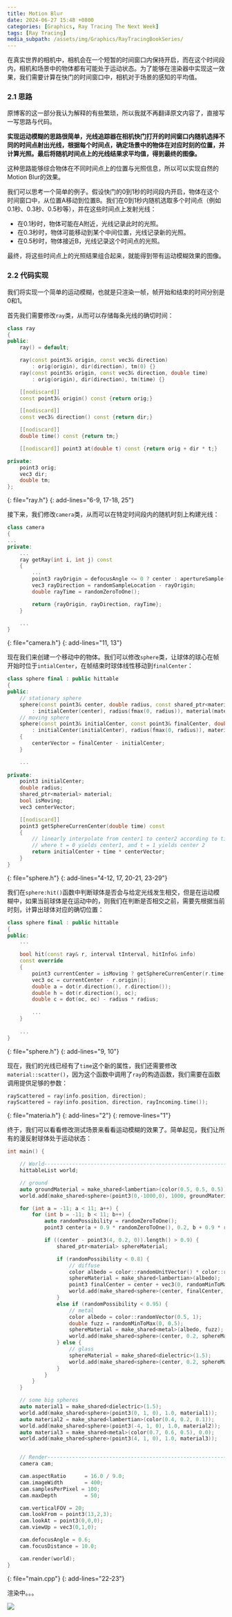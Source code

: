 ```yaml
---
title: Motion Blur
date: 2024-06-27 15:48 +0800
categories: [Graphics, Ray Tracing The Next Week]
tags: [Ray Tracing]
media_subpath: /assets/img/Graphics/RayTracingBookSeries/
---
```


在真实世界的相机中，相机会在一个短暂的时间窗口内保持开启，而在这个时间段内，相机和场景中的物体都有可能处于运动状态。为了能够在渲染器中实现这一效果，我们需要计算在快门的时间窗口中，相机对于场景的感知的平均值。

### 2.1 思路

原博客的这一部分我认为解释的有些繁琐，所以我就不再翻译原文内容了，直接写一写思路与代码。

**实现运动模糊的思路很简单，光线追踪器在相机快门打开的时间窗口内随机选择不同的时间点射出光线，根据每个时间点，确定场景中的物体在对应时刻的位置，并计算光照。最后将随机时间点上的光线结果求平均值，得到最终的图像。**

这种思路能够综合物体在不同时间点上的位置与光照信息，所以可以实现自然的Motion Blur的效果。

我们可以思考一个简单的例子。假设快门的0到1秒的时间段内开启，物体在这个时间窗口中，从位置A移动到位置B。我们在0到1秒内随机选取多个时间点（例如0.1秒、0.3秒、0.5秒等），并在这些时间点上发射光线：

- 在0.1秒时，物体可能在A附近，光线记录此时的光照。
- 在0.3秒时，物体可能移动到某个中间位置，光线记录新的光照。
- 在0.5秒时，物体接近B，光线记录这个时间点的光照。

最终，将这些时间点上的光照结果组合起来，就能得到带有运动模糊效果的图像。

### 2.2 代码实现

我们将实现一个简单的运动模糊，也就是只渲染一帧，帧开始和结束的时间分别是0和1。

首先我们需要修改`ray`类，从而可以存储每条光线的确切时间：

```c++
class ray
{
public:
    ray() = default;

    ray(const point3& origin, const vec3& direction)
        : orig(origin), dir(direction), tm(0) {}
    ray(const point3& origin, const vec3& direction, double time)
        : orig(origin), dir(direction), tm(time) {}

    [[nodiscard]]
    const point3& origin() const {return orig;}

    [[nodiscard]]
    const vec3& direction() const {return dir;}

    [[nodiscard]]
    double time() const {return tm;}

    [[nodiscard]] point3 at(double t) const {return orig + dir * t;}

private:
    point3 orig;
    vec3 dir;
    double tm;
};
```
{: file="ray.h"}
{: add-lines="6-9, 17-18, 25"}

接下来，我们修改`camera`类，从而可以在特定时间段内的随机时刻上构建光线：

```c++
class camera
{
...
private:
    ...
    ray getRay(int i, int j) const
    {
        ...
        point3 rayOrigin = defocusAngle <= 0 ? center : apertureSample();
        vec3 rayDirection = randomSampleLocation - rayOrigin;
        double rayTime = randomZeroToOne();

        return {rayOrigin, rayDirection, rayTime};
    }

    ...
}
```
{: file="camera.h"}
{: add-lines="11, 13"}

现在我们来创建一个移动中的物体。我们可以修改`sphere`类，让球体的球心在帧开始时位于`intialCenter`，在帧结束时球体线性移动到`finalCenter`：

```c++
class sphere final : public hittable
{
public:
    // stationary sphere
    sphere(const point3& center, double radius, const shared_ptr<material>& material)
        : initialCenter(center), radius(fmax(0, radius)), material(material), isMoving(false) {}
    // moving sphere
    sphere(const point3& initialCenter, const point3& finalCenter, double radius, const shared_ptr<material>& material)
        : initialCenter(initialCenter), radius(fmax(0, radius)), material(material), isMoving(true)
    {
        centerVector = finalCenter - initialCenter;
    }

    ...
    
private:
    point3 initialCenter;
    double radius;
    shared_ptr<material> material;
    bool isMoving;
    vec3 centerVector;

    [[nodiscard]]
    point3 getSphereCurrenCenter(double time) const
    {
        // linearly interpolate from center1 to center2 according to time,
        // where t = 0 yields center1, and t = 1 yields center 2
        return initialCenter + time * centerVector;
    }
}
```
{: file="sphere.h"}
{: add-lines="4-12, 17, 20-21, 23-29"}

我们在`sphere:hit()`函数中判断球体是否会与给定光线发生相交，但是在运动模糊中，如果当前球体是在运动中的，则我们在判断是否相交之前，需要先根据当前时刻，计算出球体对应的确切位置：

```c++
class sphere final : public hittable
{
public:
    ...

    bool hit(const ray& r, interval tInterval, hitInfo& info)
    const override
    {
        point3 currentCenter = isMoving ? getSphereCurrenCenter(r.time()) : initialCenter;
        vec3 oc = currentCenter - r.origin();
        double a = dot(r.direction(), r.direction());
        double h = dot(r.direction(), oc);
        double c = dot(oc, oc) - radius * radius;
		
        ...
    }
	
	...
}
```
{: file="sphere.h"}
{: add-lines="9, 10"}

现在，我们的光线已经有了`time`这个新的属性，我们还需要修改`material::scatter()`，因为这个函数中调用了`ray`的构造函数，我们需要在函数调用提供足够的参数：

```c++
rayScattered = ray(info.position, direction);
rayScattered = ray(info.position, direction, rayIncoming.time());
```
{: file="materia.h"}
{: add-lines="2"}
{: remove-lines="1"}

终于，我们可以看看修改测试场景来看看运动模糊的效果了。简单起见，我们让所有的漫反射球体处于运动状态：

```c++
int main() {

    // World-------------------------------------------------------------------------------------
    hittableList world;

    // ground
    auto groundMaterial = make_shared<lambertian>(color(0.5, 0.5, 0.5));
    world.add(make_shared<sphere>(point3(0,-1000,0), 1000, groundMaterial));

    for (int a = -11; a < 11; a++) {
        for (int b = -11; b < 11; b++) {
            auto randomPossibility = randomZeroToOne();
            point3 center(a + 0.9 * randomZeroToOne(), 0.2, b + 0.9 * randomZeroToOne());

            if ((center - point3(4, 0.2, 0)).length() > 0.9) {
                shared_ptr<material> sphereMaterial;

                if (randomPossibility < 0.8) {
                    // diffuse
                    color albedo = color::randomUnitVector() * color::randomUnitVector();
                    sphereMaterial = make_shared<lambertian>(albedo);
                    point3 finalCenter = center + vec3(0, randomMinToMax(0, 0.5), 0);
                    world.add(make_shared<sphere>(center, finalCenter, 0.2, sphereMaterial));
                }
                else if (randomPossibility < 0.95) {
                    // metal
                    color albedo = color::randomVector(0.5, 1);
                    double fuzz = randomMinToMax(0, 0.5);
                    sphereMaterial = make_shared<metal>(albedo, fuzz);
                    world.add(make_shared<sphere>(center, 0.2, sphereMaterial));
                } else {
                    // glass
                    sphereMaterial = make_shared<dielectric>(1.5);
                    world.add(make_shared<sphere>(center, 0.2, sphereMaterial));
                }
            }
        }
    }

    // some big spheres
    auto material1 = make_shared<dielectric>(1.5);
    world.add(make_shared<sphere>(point3(0, 1, 0), 1.0, material1));
    auto material2 = make_shared<lambertian>(color(0.4, 0.2, 0.1));
    world.add(make_shared<sphere>(point3(-4, 1, 0), 1.0, material2));
    auto material3 = make_shared<metal>(color(0.7, 0.6, 0.5), 0.0);
    world.add(make_shared<sphere>(point3(4, 1, 0), 1.0, material3));


    // Render-------------------------------------------------------------------------------------
    camera cam;

    cam.aspectRatio      = 16.0 / 9.0;
    cam.imageWidth       = 400;
    cam.samplesPerPixel = 100;
    cam.maxDepth         = 50;

    cam.verticalFOV = 20;
    cam.lookFrom = point3(13,2,3);
    cam.lookAt = point3(0,0,0);
    cam.viewUp = vec3(0,1,0);

    cam.defocusAngle = 0.6;
    cam.focusDistance = 10.0;

    cam.render(world);
}
```
{: file="main.cpp"}
{: add-lines="22-23"}

渲染中。。。

![](img-2.01-bouncing-spheres.png)